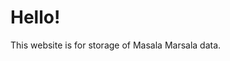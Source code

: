 <!DOCTYPE html>
<head>
</head>
<html>
  <body>
    <h1> Hello! </h1>
    <p> This website is for storage of Masala Marsala data. 
  </body>
</html>
